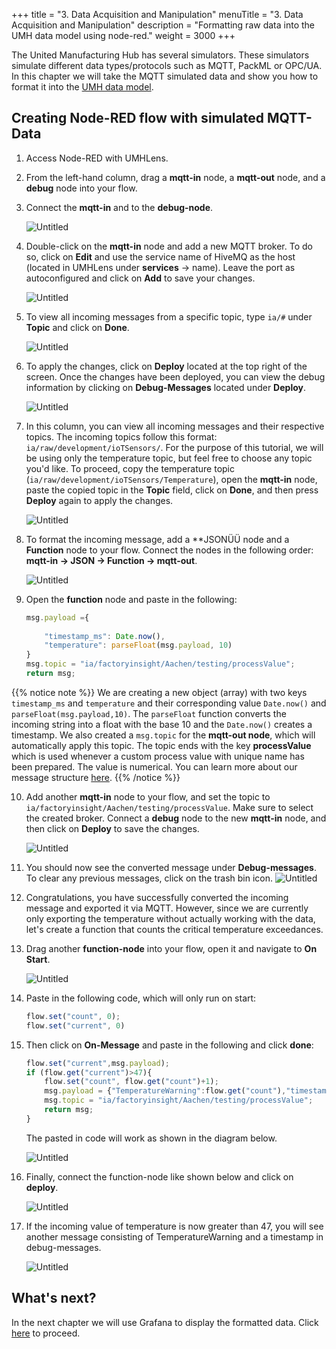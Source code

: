 +++
title = "3. Data Acquisition and Manipulation"
menuTitle = "3. Data Acquisition and Manipulation"
description = "Formatting raw data into the UMH data model using node-red."
weight = 3000
+++



The United Manufacturing Hub has several simulators. These simulators simulate different data types/protocols such as MQTT, PackML or OPC/UA. In this chapter we will take the MQTT simulated data and show you how to format it into the [UMH data model](https://learn.umh.app/docs/datamodel/).


## Creating Node-RED flow with simulated MQTT-Data

1. Access Node-RED with UMHLens.
2. From the left-hand column, drag a **mqtt-in** node, a **mqtt-out** node, and a **debug** node into your flow.
3. Connect the **mqtt-in** and to the **debug-node**.

   ![Untitled](/images/getstarted/dataAcquisitionManipulation/getStartedDataAcqMan1.png)
4. Double-click on the **mqtt-in** node and add a new MQTT broker. To do so, click on **Edit** and use the service name of HiveMQ as the host (located in UMHLens under **services** -> name). Leave the port as autoconfigured and click on **Add** to save your changes.

   ![Untitled](/images/getstarted/dataAcquisitionManipulation/getStartedDataAcqManServicename.png?width=75%)
5. To view all incoming messages from a specific topic, type `ia/#` under **Topic** and click on **Done**.

   ![Untitled](/images/getstarted/dataAcquisitionManipulation/getStartedDataAcqManiaRaw.png?width=75%)
6. To apply the changes, click on **Deploy** located at the top right of the screen. Once the changes have been deployed, you can view the debug information by clicking on **Debug-Messages** located under **Deploy**. 

   ![Untitled](/images/getstarted/dataAcquisitionManipulation/getStartedDataAcqManDebugDeploy.png)
7. In this column, you can view all incoming messages and their respective topics. The incoming topics follow this format: `ia/raw/development/ioTSensors/`. For the purpose of this tutorial, we will be using only the temperature topic, but feel free to choose any topic you'd like. To proceed, copy the temperature topic (`ia/raw/development/ioTSensors/Temperature`), open the **mqtt-in** node, paste the copied topic in the **Topic** field, click on **Done**, and then press **Deploy** again to apply the changes.

   ![Untitled](/images/getstarted/dataAcquisitionManipulation/getStartedDataAcqManNewTopic.png)
8. To format the incoming message, add a **JSONÜÜ node and a **Function** node to your flow. Connect the nodes in the following order: **mqtt-in → JSON → Function → mqtt-out**.

   ![Untitled](/images/getstarted/dataAcquisitionManipulation/getStartedDataAcqManNewNodes.png)
9. Open the **function** node and paste in the following:

   ```jsx
   msg.payload ={
    
       "timestamp_ms": Date.now(), 
       "temperature": parseFloat(msg.payload, 10)
   }
   msg.topic = "ia/factoryinsight/Aachen/testing/processValue";
   return msg;
   ```
   
{{% notice note %}}
We are creating a new object (array) with two keys `timestamp_ms` and `temperature` and their corresponding value `Date.now()` and `parseFloat(msg.payload,10)`.
The `parseFloat` function converts the incoming string into a float with the base 10 and the `Date.now()` creates a timestamp.
We also created a `msg.topic` for the **mqtt-out node**, which will automatically apply this topic. 
The topic ends with the key **processValue** which is used whenever a custom process value with unique name has been prepared. The value is numerical. You can learn more about our message structure [here](https://learn.umh.app/docs/datamodel/messages/).
{{% /notice %}}

10. Add another **mqtt-in** node to your flow, and set the topic to `ia/factoryinsight/Aachen/testing/processValue`. Make sure to select the created broker. Connect a **debug** node to the new **mqtt-in** node, and then click on **Deploy** to save the changes.

    ![Untitled](/images/getstarted/dataAcquisitionManipulation/getStartedDataAcqManNewDebug.png)
11. You should now see the converted message under **Debug-messages**. To clear any previous messages, click on the trash bin icon.
    ![Untitled](/images/getstarted/dataAcquisitionManipulation/getStartedDataAcqManDebugWindow.png)
12. Congratulations, you have successfully converted the incoming message and exported it via MQTT. However, since we are currently only exporting the temperature without actually working with the data, let's create a function that counts the critical temperature exceedances.
13. Drag another **function-node** into your flow, open it and navigate to **On Start**.

    ![Untitled](/images/getstarted/dataAcquisitionManipulation/getStartedDataAcqManOnStart.png)
14. Paste in the following code, which will only run on start:

    ```jsx
    flow.set("count", 0);
    flow.set("current", 0)
    ```

15. Then click on **On-Message** and paste in the following and click **done**:

    ```jsx
    flow.set("current",msg.payload);
    if (flow.get("current")>47){
        flow.set("count", flow.get("count")+1);
        msg.payload = {"TemperatureWarning":flow.get("count"),"timestamp_ms":Date.now()}
        msg.topic = "ia/factoryinsight/Aachen/testing/processValue";
        return msg;
    }
    ```

    The pasted in code will work as shown in the diagram below.

    ![Untitled](/images/getstarted/dataAcquisitionManipulation/getStartedDataAcqManTemperatureWarning.png)

16. Finally, connect the function-node like shown below and click on **deploy**.

    ![Untitled](/images/getstarted/dataAcquisitionManipulation/getStartedDataAcqManNewFunction.png)
17. If the incoming value of temperature is now greater than 47, you will see another message consisting of TemperatureWarning and a timestamp in debug-messages.

    ![Untitled](/images/getstarted/dataAcquisitionManipulation/getStartedDataAcqManGreaterThan.png)


## What's next?

In the next chapter we will use Grafana to display the formatted data. Click [here](/docs/getstarted/datavisualization/) to proceed.